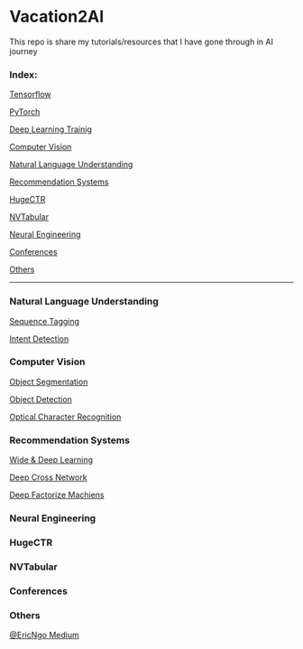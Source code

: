 # Vacation2AI
This repo is share my tutorials/resources that I have gone through in AI journey

### Index:
[Tensorflow](./tensorflow/Tensorflow_Digit_Classifier.ipynb)

[PyTorch](./pytorch/PyTorch_Fashion_Classifier.ipynb)

[Deep Learning Trainig](https://arxiv.org/pdf/1206.5533.pdf)

[Computer Vision](#ComputerVision)

[Natural Language Understanding](#NaturalLanguageUnderstanding)

[Recommendation Systems](#RecommendationSystems)

[HugeCTR](#HugeCTR)

[NVTabular](#NVTabular)

[Neural Engineering](#NeuralEngineering)

[Conferences](#Conferences)

[Others](#Others)

---

### Natural Language Understanding
[Sequence Tagging](./nlu/#SequenceTagging)

[Intent Detection](./nlu/#IntentDetection)

### Computer Vision
[Object Segmentation](./cv/#ObjectSegmentation)

[Object Detection](./cv/#ObjectDetection)

[Optical Character Recognition](./cv/#OpticalCharacterRecognition)

### Recommendation Systems
[Wide & Deep Learning]()

[Deep Cross Network]()

[Deep Factorize Machiens]()

### Neural Engineering

### HugeCTR

### NVTabular

### Conferences

### Others
[@EricNgo Medium](https://medium.com/@datngo_79115)
